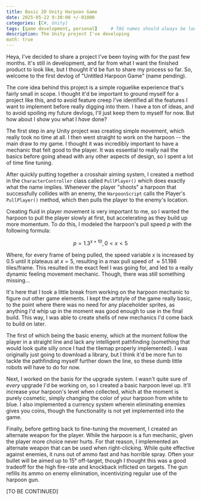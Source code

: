 ```yaml
---
title: Basic 2D Unity Harpoon Game
date: 2025-05-22 9:30:00 +/-01000
categories: [C#, Unity]
tags: [game development, personal]     # TAG names should always be lowercase
description: The Unity project I've developing
math: true
---
```


Heya, I've decided to share a project I've been toying with for the past few months. It's still in development, and far from what I want the finished product to look like, but I thought it'd be fun to share my process so far. So, welcome to the first devlog of "Untitled Harpoon Game" (name pending).

The core idea behind this project is a simple roguelike experience that's fairly small in scope. I thought it'd be important to ground myself for a project like this, and to avoid feature creep I've identified all the features I want to implement before really digging into them. I have a ton of ideas, and to avoid spoiling my future devlogs, I'll just keep them to myself for now. But how about I show you what I _have_ done?

The first step in any Unity project was creating simple movement, which really took no time at all. I then went straight to work on the harpoon -- the main draw to my game. I thought it was incredibly important to have a mechanic that felt good to the player. It was essential to really nail the basics before going ahead with any other aspects of design, so I spent a lot of time fine tuning.

After quickly putting together a crosshair aiming system, I created a method in the `CharacterController` class called `PullPlayer()` which does exactly what the name implies. Whenever the player "shoots" a harpoon that successfully collides with an enemy, the `HarpoonScript` calls the Player's `PullPlayer()` method, which then pulls the player to the enemy's location.

Creating fluid in player movement is very important to me, so I wanted the harpoon to pull the player slowly at first, but accelerating as they build up more momentum. To do this, I modeled the harpoon's pull speed $p$ with the following formula:

$$p = 1.3^{x + 10}, 0 < x < 5$$

Where, for every frame of being pulled, the speed variable $x$ is increased by 0.5 until it plateaus at $x=5$, resulting in a max pull speed of $\approx 51.186$ $\text{tiles/frame}$. This resulted in the exact feel I was going for, and led to a really dynamic feeling movement mechanic. Though, there was still something missing...

It's here that I took a little break from working on the harpoon mechanic to figure out other game elements. I kept the artstyle of the game really basic, to the point where there was no need for any placeholder sprites, as anything I'd whip up in the moment was good enough to use in the final build. This way, I was able to create shells of new mechanics I'd come back to build on later.

The first of which being the basic enemy, which at the moment follow the player in a straight line and lack any intelligent pathfinding (something that would look quite silly once I had the tilemap properly implemented). I was originally just going to download a library, but I think it'd be more fun to tackle the pathfinding myself further down the line, so these dumb little robots will have to do for now.

Next, I worked on the basis for the upgrade system. I wasn't quite sure of _every_ upgrade I'd be working on, so I created a basic harpoon level up. It'll increase your harpoon's level when collected, which at the moment is purely cosmetic, simply changing the color of your harpoon from white to blue. I also implemented a currency system wherein eliminating enemies gives you coins, though the functionality is not yet implemented into the game.

Finally, before getting back to fine-tuning the movement, I created an alternate weapon for the player. While the harpoon is a fun mechanic, given the player more choice never hurts. For that reason, I implemented an alternate weapon that can be used when right-clicking. While quite effective against enemies, it runs out of ammo fast and has horrible spray. Often your bullet will be aimed up to 15° off-target, though I thought this was a good tradeoff for the high fire-rate and knockback inflicted on targets. The gun refills its ammo on enemy elimination, incentivizing regular use of the harpoon gun.

[TO BE CONTINUED]
